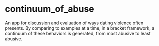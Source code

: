 # continuum_of_abuse
An app for discussion and evaluation of ways dating violence often presents.
By comparing to examples at a time, in a bracket framework, a continuum of these behaviors is generated, from most abusive to least abusive.

